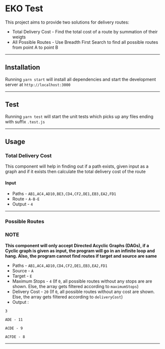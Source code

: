 # EKO Test

This project aims to provide two solutions for delivery routes:

- Total Delivery Cost - Find the total cost of a route by summation of their weigts
- All Possible Routes - Use Breadth First Search to find all possible routes from point A to point B

---

## Installation

Running `yarn start` will install all dependencies and start the development server at `http://localhost:3000`

---

## Test
Running `yarn test` will start the unit tests which picks up any files ending with suffix `.test.js`

---

## Usage

### Total Delivery Cost

This component will help in finding out if a path exists, given input as a graph and if it exists then calculate the total delivery cost of the route

#### Input 

- Paths - `AB1,AC4,AD10,BE3,CD4,CF2,DE1,EB3,EA2,FD1`
- Route - `A-B-E`
- Output - `4`

---

### Possible Routes

### NOTE

**This component will only accept Directed Acyclic Graphs (DAGs), if a Cyclic graph is given as input, the program will go in an infinite loop and hang. Also, the program cannot find routes if target and source are same**



- Paths - `AB1,AC4,AD10,CD4,CF2,DE1,EB3,EA2,FD1`
- Source - `A`
- Target - `E`
- Maximum Stops - `4` (If `0`, all possible routes without any stops are are shown. Else, the array gets filtered according to `maximumStops`)
- Delivery Cost - `20` (If `0`, all possible routes without any cost are shown. Else, the array gets filtered according to `deliveryCost`)
- Output :

```
3

ADE - 11

ACDE - 9

ACFDE - 8
```
---
